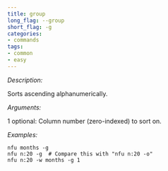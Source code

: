 ```yaml
---
title: group
long_flag: --group
short_flag: -g
categories:
- commands
tags:
- common
- easy
---
```


*Description:*

Sorts ascending alphanumerically.

*Arguments:*

1 optional: Column number (zero-indexed) to sort on.

*Examples:*

```shell
nfu months -g
nfu n:20 -g  # Compare this with "nfu n:20 -o"
nfu n:20 -w months -g 1
```
